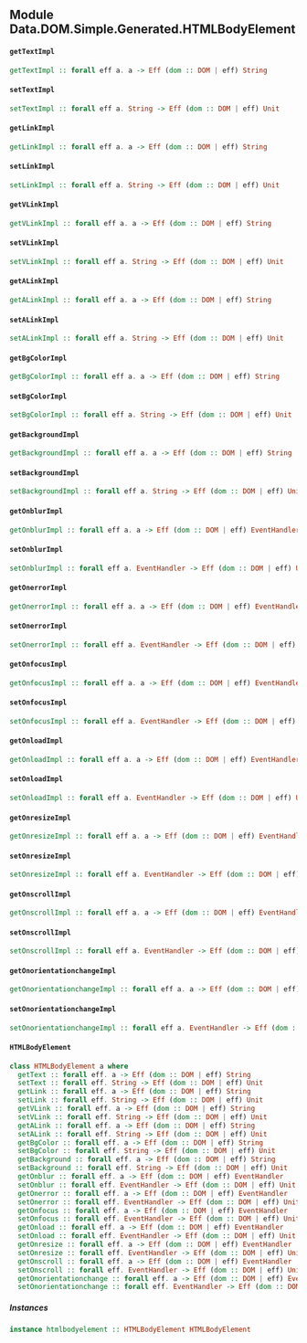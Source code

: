 ## Module Data.DOM.Simple.Generated.HTMLBodyElement

#### `getTextImpl`

``` purescript
getTextImpl :: forall eff a. a -> Eff (dom :: DOM | eff) String
```

#### `setTextImpl`

``` purescript
setTextImpl :: forall eff a. String -> Eff (dom :: DOM | eff) Unit
```

#### `getLinkImpl`

``` purescript
getLinkImpl :: forall eff a. a -> Eff (dom :: DOM | eff) String
```

#### `setLinkImpl`

``` purescript
setLinkImpl :: forall eff a. String -> Eff (dom :: DOM | eff) Unit
```

#### `getVLinkImpl`

``` purescript
getVLinkImpl :: forall eff a. a -> Eff (dom :: DOM | eff) String
```

#### `setVLinkImpl`

``` purescript
setVLinkImpl :: forall eff a. String -> Eff (dom :: DOM | eff) Unit
```

#### `getALinkImpl`

``` purescript
getALinkImpl :: forall eff a. a -> Eff (dom :: DOM | eff) String
```

#### `setALinkImpl`

``` purescript
setALinkImpl :: forall eff a. String -> Eff (dom :: DOM | eff) Unit
```

#### `getBgColorImpl`

``` purescript
getBgColorImpl :: forall eff a. a -> Eff (dom :: DOM | eff) String
```

#### `setBgColorImpl`

``` purescript
setBgColorImpl :: forall eff a. String -> Eff (dom :: DOM | eff) Unit
```

#### `getBackgroundImpl`

``` purescript
getBackgroundImpl :: forall eff a. a -> Eff (dom :: DOM | eff) String
```

#### `setBackgroundImpl`

``` purescript
setBackgroundImpl :: forall eff a. String -> Eff (dom :: DOM | eff) Unit
```

#### `getOnblurImpl`

``` purescript
getOnblurImpl :: forall eff a. a -> Eff (dom :: DOM | eff) EventHandler
```

#### `setOnblurImpl`

``` purescript
setOnblurImpl :: forall eff a. EventHandler -> Eff (dom :: DOM | eff) Unit
```

#### `getOnerrorImpl`

``` purescript
getOnerrorImpl :: forall eff a. a -> Eff (dom :: DOM | eff) EventHandler
```

#### `setOnerrorImpl`

``` purescript
setOnerrorImpl :: forall eff a. EventHandler -> Eff (dom :: DOM | eff) Unit
```

#### `getOnfocusImpl`

``` purescript
getOnfocusImpl :: forall eff a. a -> Eff (dom :: DOM | eff) EventHandler
```

#### `setOnfocusImpl`

``` purescript
setOnfocusImpl :: forall eff a. EventHandler -> Eff (dom :: DOM | eff) Unit
```

#### `getOnloadImpl`

``` purescript
getOnloadImpl :: forall eff a. a -> Eff (dom :: DOM | eff) EventHandler
```

#### `setOnloadImpl`

``` purescript
setOnloadImpl :: forall eff a. EventHandler -> Eff (dom :: DOM | eff) Unit
```

#### `getOnresizeImpl`

``` purescript
getOnresizeImpl :: forall eff a. a -> Eff (dom :: DOM | eff) EventHandler
```

#### `setOnresizeImpl`

``` purescript
setOnresizeImpl :: forall eff a. EventHandler -> Eff (dom :: DOM | eff) Unit
```

#### `getOnscrollImpl`

``` purescript
getOnscrollImpl :: forall eff a. a -> Eff (dom :: DOM | eff) EventHandler
```

#### `setOnscrollImpl`

``` purescript
setOnscrollImpl :: forall eff a. EventHandler -> Eff (dom :: DOM | eff) Unit
```

#### `getOnorientationchangeImpl`

``` purescript
getOnorientationchangeImpl :: forall eff a. a -> Eff (dom :: DOM | eff) EventHandler
```

#### `setOnorientationchangeImpl`

``` purescript
setOnorientationchangeImpl :: forall eff a. EventHandler -> Eff (dom :: DOM | eff) Unit
```

#### `HTMLBodyElement`

``` purescript
class HTMLBodyElement a where
  getText :: forall eff. a -> Eff (dom :: DOM | eff) String
  setText :: forall eff. String -> Eff (dom :: DOM | eff) Unit
  getLink :: forall eff. a -> Eff (dom :: DOM | eff) String
  setLink :: forall eff. String -> Eff (dom :: DOM | eff) Unit
  getVLink :: forall eff. a -> Eff (dom :: DOM | eff) String
  setVLink :: forall eff. String -> Eff (dom :: DOM | eff) Unit
  getALink :: forall eff. a -> Eff (dom :: DOM | eff) String
  setALink :: forall eff. String -> Eff (dom :: DOM | eff) Unit
  getBgColor :: forall eff. a -> Eff (dom :: DOM | eff) String
  setBgColor :: forall eff. String -> Eff (dom :: DOM | eff) Unit
  getBackground :: forall eff. a -> Eff (dom :: DOM | eff) String
  setBackground :: forall eff. String -> Eff (dom :: DOM | eff) Unit
  getOnblur :: forall eff. a -> Eff (dom :: DOM | eff) EventHandler
  setOnblur :: forall eff. EventHandler -> Eff (dom :: DOM | eff) Unit
  getOnerror :: forall eff. a -> Eff (dom :: DOM | eff) EventHandler
  setOnerror :: forall eff. EventHandler -> Eff (dom :: DOM | eff) Unit
  getOnfocus :: forall eff. a -> Eff (dom :: DOM | eff) EventHandler
  setOnfocus :: forall eff. EventHandler -> Eff (dom :: DOM | eff) Unit
  getOnload :: forall eff. a -> Eff (dom :: DOM | eff) EventHandler
  setOnload :: forall eff. EventHandler -> Eff (dom :: DOM | eff) Unit
  getOnresize :: forall eff. a -> Eff (dom :: DOM | eff) EventHandler
  setOnresize :: forall eff. EventHandler -> Eff (dom :: DOM | eff) Unit
  getOnscroll :: forall eff. a -> Eff (dom :: DOM | eff) EventHandler
  setOnscroll :: forall eff. EventHandler -> Eff (dom :: DOM | eff) Unit
  getOnorientationchange :: forall eff. a -> Eff (dom :: DOM | eff) EventHandler
  setOnorientationchange :: forall eff. EventHandler -> Eff (dom :: DOM | eff) Unit
```

##### Instances
``` purescript
instance htmlbodyelement :: HTMLBodyElement HTMLBodyElement
```


